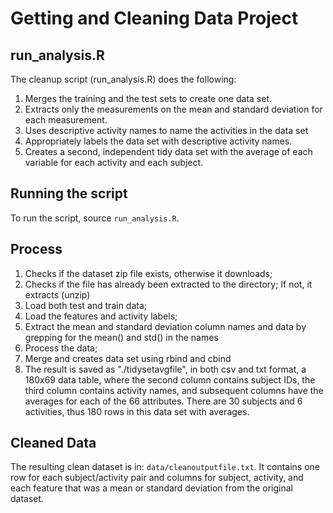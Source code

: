 # Getting and Cleaning Data Project

## run_analysis.R

The cleanup script (run_analysis.R) does the following:

1. Merges the training and the test sets to create one data set.
2. Extracts only the measurements on the mean and standard deviation for each measurement. 
3. Uses descriptive activity names to name the activities in the data set
4. Appropriately labels the data set with descriptive activity names. 
5. Creates a second, independent tidy data set with the average of each variable for each activity and each subject. 

## Running the script

To run the script, source `run_analysis.R`.


## Process


1. Checks if the dataset zip file exists, otherwise it downloads;
2. Checks if the file has already been extracted to the directory; If not, it extracts (unzip)
3. Load both test and train data;
4. Load the features and activity labels;
5. Extract the mean and standard deviation column names and data by grepping for the mean() and std() in the names
6. Process the data;
7. Merge and creates data set using rbind and cbind 
8. The result is saved as "./tidysetavgfile", in both csv and txt format, a 180x69 data table, where the second column contains subject IDs, the third column contains activity names, and subsequent columns have the averages for each of the 66 attributes. 
There are 30 subjects and 6 activities, thus 180 rows in this data set with averages.

## Cleaned Data

The resulting clean dataset is in: `data/cleanoutputfile.txt`. It contains one row for each subject/activity pair and columns for subject, activity, and each feature that was a mean or standard deviation from the original dataset.
